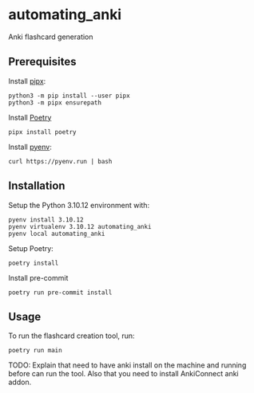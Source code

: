 # automating_anki
Anki flashcard generation

## Prerequisites
Install [pipx](https://github.com/pypa/pipx):
```
python3 -m pip install --user pipx
python3 -m pipx ensurepath
```

Install [Poetry](https://python-poetry.org/)
```
pipx install poetry
```

Install [pyenv](https://github.com/pyenv/pyenv):
```
curl https://pyenv.run | bash
```

## Installation
Setup the Python 3.10.12 environment with:
```
pyenv install 3.10.12
pyenv virtualenv 3.10.12 automating_anki
pyenv local automating_anki
```

Setup Poetry:
```
poetry install
```

Install pre-commit
```
poetry run pre-commit install
```

## Usage
To run the flashcard creation tool, run:
```
poetry run main
```

TODO: Explain that need to have anki install on the machine and running before can run the tool. Also that you need to install AnkiConnect anki addon.
